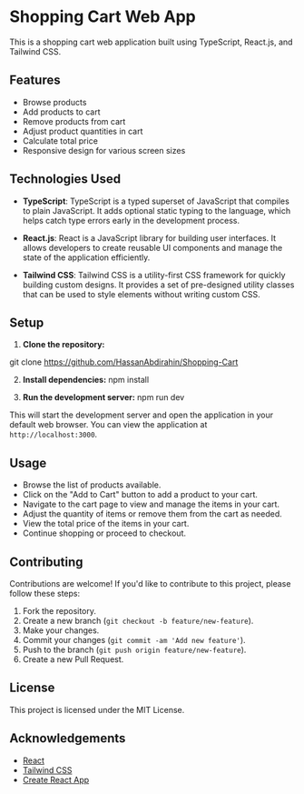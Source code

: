 # Shopping Cart Web App

This is a shopping cart web application built using TypeScript, React.js, and Tailwind CSS.

## Features

- Browse products
- Add products to cart
- Remove products from cart
- Adjust product quantities in cart
- Calculate total price
- Responsive design for various screen sizes

## Technologies Used

- **TypeScript**: TypeScript is a typed superset of JavaScript that compiles to plain JavaScript. It adds optional static typing to the language, which helps catch type errors early in the development process.

- **React.js**: React is a JavaScript library for building user interfaces. It allows developers to create reusable UI components and manage the state of the application efficiently.

- **Tailwind CSS**: Tailwind CSS is a utility-first CSS framework for quickly building custom designs. It provides a set of pre-designed utility classes that can be used to style elements without writing custom CSS.

## Setup

1. **Clone the repository:**

git clone https://github.com/HassanAbdirahin/Shopping-Cart

2. **Install dependencies:**
   npm install

3. **Run the development server:**
   npm run dev

This will start the development server and open the application in your default web browser. You can view the application at `http://localhost:3000`.

## Usage

- Browse the list of products available.
- Click on the "Add to Cart" button to add a product to your cart.
- Navigate to the cart page to view and manage the items in your cart.
- Adjust the quantity of items or remove them from the cart as needed.
- View the total price of the items in your cart.
- Continue shopping or proceed to checkout.

## Contributing

Contributions are welcome! If you'd like to contribute to this project, please follow these steps:

1. Fork the repository.
2. Create a new branch (`git checkout -b feature/new-feature`).
3. Make your changes.
4. Commit your changes (`git commit -am 'Add new feature'`).
5. Push to the branch (`git push origin feature/new-feature`).
6. Create a new Pull Request.

## License

This project is licensed under the MIT License.

## Acknowledgements

- [React](https://reactjs.org/)
- [Tailwind CSS](https://tailwindcss.com/)
- [Create React App](https://create-react-app.dev/)
